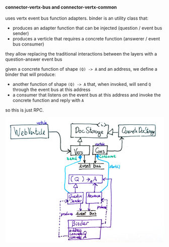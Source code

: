 #### connector-vertx-bus and connector-vertx-common

uses vertx event bus function adapters. binder is an utility class that:
- produces an adapter function that can be injected (question / event bus sender)
- produces a verticle that requires a concrete function (answerer / event bus consumer)

they allow replacing the traditional interactions between the layers with a question-answer event bus

given a concrete function of shape `(Q) -> A` and an address, we define a binder that will produce:
  - another function of shape `(Q) -> A` that, when invoked, will send `Q` through the event bus at this address
  - a consumer that listens on the event bus at this address and invoke the concrete function and reply with `A`

so this is just RPC.

![binder diagram](assets/binder.jpg)
